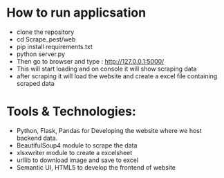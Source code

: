 # How to run applicsation
- clone the repository
- cd Scrape_pest/web
- pip install requirements.txt
- python server.py
- Then go to browser and type : http://127.0.0.1:5000/
- This will start loading and on console it will show scraping data
- after scraping it will load the website and create a excel file containing scraped data


# Tools & Technologies:
- Python, Flask, Pandas for Developing the website where we host backend data.
- BeautifulSoup4 module to scrape the data
- xlsxwriter module to create a excelsheet
- urllib to download image and save to excel
- Semantic UI, HTML5 to develop the frontend of website

